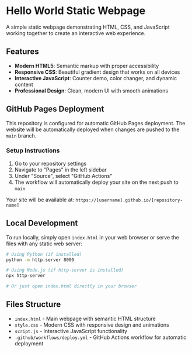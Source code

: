 # Hello World Static Webpage

A simple static webpage demonstrating HTML, CSS, and JavaScript working together to create an interactive web experience.

## Features

- **Modern HTML5**: Semantic markup with proper accessibility
- **Responsive CSS**: Beautiful gradient design that works on all devices
- **Interactive JavaScript**: Counter demo, color changer, and dynamic content
- **Professional Design**: Clean, modern UI with smooth animations

## GitHub Pages Deployment

This repository is configured for automatic GitHub Pages deployment. The website will be automatically deployed when changes are pushed to the `main` branch.

### Setup Instructions

1. Go to your repository settings
2. Navigate to "Pages" in the left sidebar
3. Under "Source", select "GitHub Actions"
4. The workflow will automatically deploy your site on the next push to `main`

Your site will be available at: `https://[username].github.io/[repository-name]`

## Local Development

To run locally, simply open `index.html` in your web browser or serve the files with any static web server:

```bash
# Using Python (if installed)
python -m http.server 8000

# Using Node.js (if http-server is installed)
npx http-server

# Or just open index.html directly in your browser
```

## Files Structure

- `index.html` - Main webpage with semantic HTML structure
- `style.css` - Modern CSS with responsive design and animations
- `script.js` - Interactive JavaScript functionality
- `.github/workflows/deploy.yml` - GitHub Actions workflow for automatic deployment